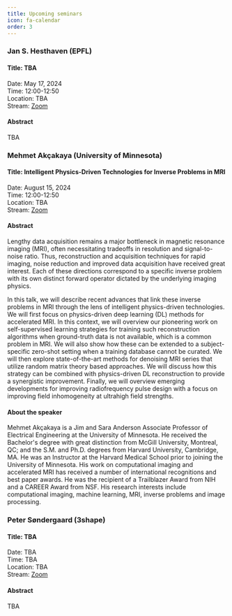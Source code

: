 ```yaml
---
title: Upcoming seminars
icon: fa-calendar
order: 3
---
```



### Jan S. Hesthaven (EPFL)

#### Title: TBA

Date: May 17, 2024    
Time: 12:00-12:50    
Location: TBA    
Stream: [Zoom](https://dtumods.github.io/zoom)   


#### Abstract

TBA

### Mehmet Akçakaya (University of Minnesota)

#### Title: Intelligent Physics-Driven Technologies for Inverse Problems in MRI

Date: August 15, 2024    
Time: 12:00-12:50    
Location: TBA    
Stream: [Zoom](https://dtumods.github.io/zoom)   

#### Abstract

 Lengthy data acquisition remains a major bottleneck in magnetic resonance imaging (MRI), often necessitating tradeoffs in resolution and signal-to-noise ratio. Thus, reconstruction and acquisition techniques for rapid imaging, noise reduction and improved data acquisition have received great interest. Each of these directions correspond to a specific inverse problem with its own distinct forward operator dictated by the underlying imaging physics.

In this talk, we will describe recent advances that link these inverse problems in MRI through the lens of intelligent physics-driven technologies. We will first focus on physics-driven deep learning (DL) methods for accelerated MRI. In this context, we will overview our pioneering work on self-supervised learning strategies for training such reconstruction algorithms when ground-truth data is not available, which is a common problem in MRI. We will also show how these can be extended to a subject-specific zero-shot setting when a training database cannot be curated. We will then explore state-of-the-art methods for denoising MRI series that utilize random matrix theory based approaches. We will discuss how this strategy can be combined with physics-driven DL reconstruction to provide a synergistic improvement. Finally, we will overview emerging developments for improving radiofrequency pulse design with a focus on improving field inhomogeneity at ultrahigh field strengths.

#### About the speaker

Mehmet Akçakaya is a Jim and Sara Anderson Associate Professor of Electrical Engineering at the University of Minnesota. He received the Bachelor's degree with great distinction from McGill University, Montreal, QC; and the S.M. and Ph.D. degrees from Harvard University, Cambridge, MA. He was an Instructor at the Harvard Medical School prior to joining the University of Minnesota. His work on computational imaging and accelerated MRI has received a number of international recognitions and best paper awards. He was the recipient of a Trailblazer Award from NIH and a CAREER Award from NSF. His research interests include computational imaging, machine learning, MRI, inverse problems and image processing.


### Peter Søndergaard (3shape)

#### Title: TBA

Date: TBA    
Time: TBA    
Location: TBA    
Stream: [Zoom](https://dtumods.github.io/zoom)   

#### Abstract 

TBA

